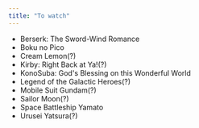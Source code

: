 ```yaml
---
title: "To watch"
---
```


* Berserk: The Sword-Wind Romance
* Boku no Pico
* Cream Lemon(?)
* Kirby: Right Back at Ya!(?)
* KonoSuba: God's Blessing on this Wonderful World
* Legend of the Galactic Heroes(?)
* Mobile Suit Gundam(?)
* Sailor Moon(?)
* Space Battleship Yamato
* Urusei Yatsura(?)
